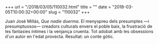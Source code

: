 +++
url = "/2018/03/05/110032.html"
title = ""
date = "2018-03-05T10:00:32+00:00"
slug = "110032"
+++

Juan José Millás, *Que nadie duerma*. El menyspreu dels presumptes —i presumptuosos— creadors culturals envers el poble baix, la frustració de les fantasies íntimes i la venjança cruenta. Tot adobat amb les obsessions d'un autor en l'edat provecta. Resultat: un conte gòtic.

